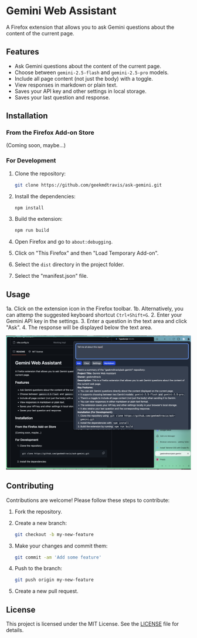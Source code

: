 # Gemini Web Assistant

A Firefox extension that allows you to ask Gemini questions about the content of the current page.

## Features

*   Ask Gemini questions about the content of the current page.
*   Choose between `gemini-2.5-flash` and `gemini-2.5-pro` models.
*   Include all page content (not just the body) with a toggle.
*   View responses in markdown or plain text.
*   Saves your API key and other settings in local storage.
*   Saves your last question and response.

## Installation

### From the Firefox Add-on Store

(Coming soon, maybe...)

### For Development

1.  Clone the repository:

    ```bash
    git clone https://github.com/geekmdtravis/ask-gemini.git
    ```

2.  Install the dependencies:

    ```bash
    npm install
    ```

3.  Build the extension:

    ```bash
    npm run build
    ```

4.  Open Firefox and go to `about:debugging`.
5.  Click on "This Firefox" and then "Load Temporary Add-on".
6.  Select the `dist` directory in the project folder.
7.  Select the "manifest.json" file.

## Usage

1a.  Click on the extension icon in the Firefox toolbar.
1b. Alternatively, you can attemp the suggested keyboard shortcut `Ctrl+Shift+G`.
2.  Enter your Gemini API key in the settings.
3.  Enter a question in the text area and click "Ask".
4.  The response will be displayed below the text area.

![Screenshot of the extension in action](./assets/ga-ss.png)

## Contributing

Contributions are welcome! Please follow these steps to contribute:

1.  Fork the repository.
2.  Create a new branch:

    ```bash
    git checkout -b my-new-feature
    ```

3.  Make your changes and commit them:

    ```bash
    git commit -am 'Add some feature'
    ```

4.  Push to the branch:

    ```bash
    git push origin my-new-feature
    ```

5.  Create a new pull request.

## License

This project is licensed under the MIT License. See the [LICENSE](LICENSE) file for details.
